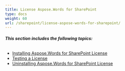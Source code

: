 ```yaml
---
title: License Aspose.Words for SharePoint
type: docs
weight: 60
url: /sharepoint/license-aspose-words-for-sharepoint/
---
```


###### **This section includes the following topics:**
- [Installing Aspose.Words for SharePoint License](/words/sharepoint/installing-aspose-words-for-sharepoint-license/)
- [Testing a License](/words/sharepoint/testing-a-license/)
- [Uninstalling Aspose.Words for SharePoint License](/words/sharepoint/uninstalling-aspose-words-for-sharepoint-license/)
